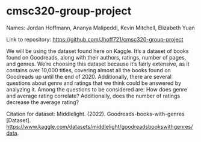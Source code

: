 # cmsc320-group-project

Names: Jordan Hoffmann, Ananya Malipeddi, Kevin Mitchell, Elizabeth Yuan

Link to repository: https://github.com/Jhoff721/cmsc320-group-project

We will be using the dataset found here on Kaggle. It’s a dataset of books found on Goodreads, along with their authors, ratings, number of pages, and genres. We’re choosing this dataset because it’s fairly extensive, as it contains over 10,000 titles, covering almost all the books found on Goodreads up until the end of 2020. Additionally, there are several questions about genre and ratings that we think could be answered by analyzing it. Among the questions to be considered are: How does genre and average rating correlate? Additionally, does the number of ratings decrease the average rating?

Citation for dataset:
Middlelight. (2022). Goodreads-books-with-genres [Dataset]. https://www.kaggle.com/datasets/middlelight/goodreadsbookswithgenres/data.  
